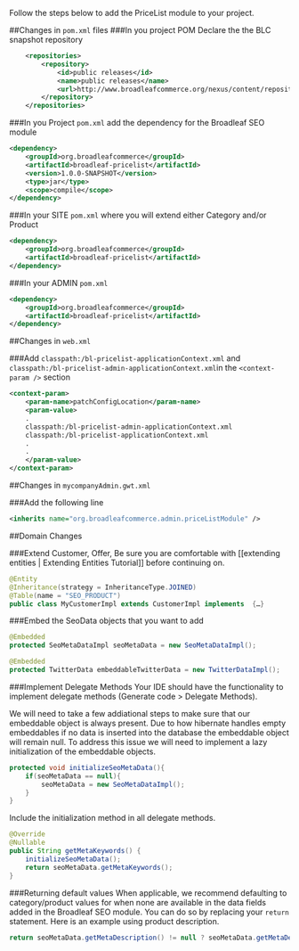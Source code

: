 Follow the steps below to add the PriceList module to your project.

##Changes in `pom.xml` files 
###In you project POM Declare the the BLC snapshot repository

```xml
	<repositories>
		<repository>
			<id>public releases</id>
			<name>public releases</name>
			<url>http://www.broadleafcommerce.org/nexus/content/repositories/snapshots/</url>
		</repository>
	</repositories>
```
	
###In you Project `pom.xml` add the dependency for the Broadleaf SEO module

```xml
<dependency>
	<groupId>org.broadleafcommerce</groupId>
	<artifactId>broadleaf-pricelist</artifactId>
	<version>1.0.0-SNAPSHOT</version>
	<type>jar</type>
	<scope>compile</scope>
</dependency>
```

###In your SITE `pom.xml` where you will extend either Category and/or Product

```xml
<dependency>
	<groupId>org.broadleafcommerce</groupId>
	<artifactId>broadleaf-pricelist</artifactId>
</dependency>
```

###In your ADMIN `pom.xml`

```xml
<dependency>
	<groupId>org.broadleafcommerce</groupId>
	<artifactId>broadleaf-pricelist</artifactId>
</dependency>
```

##Changes in `web.xml`

###Add `classpath:/bl-pricelist-applicationContext.xml` and  `classpath:/bl-pricelist-admin-applicationContext.xml`in the `<context-param />` section

```xml
<context-param>
	<param-name>patchConfigLocation</param-name>
	<param-value>
	.
	classpath:/bl-pricelist-admin-applicationContext.xml
	classpath:/bl-pricelist-applicationContext.xml
	.
	.
	</param-value>
</context-param>
```

##Changes in `mycompanyAdmin.gwt.xml`

###Add the following line

```xml
<inherits name="org.broadleafcommerce.admin.priceListModule" />
```

##Domain Changes

###Extend Customer, Offer, 
Be sure you are comfortable with [[extending entities | Extending Entities Tutorial]] before continuing on.

```java
@Entity
@Inheritance(strategy = InheritanceType.JOINED)
@Table(name = "SEO_PRODUCT")
public class MyCustomerImpl extends CustomerImpl implements  {…}
```


###Embed the SeoData objects that you want to add

```java
@Embedded
protected SeoMetaDataImpl seoMetaData = new SeoMetaDataImpl();

@Embedded
protected TwitterData embeddableTwitterData = new TwitterDataImpl();
```

###Implement Delegate Methods 
Your IDE should have the functionality to implement delegate methods (Generate code > Delegate Methods). 

We will need to take a few addiational steps to make sure that our embeddable object is always present. Due to how hibernate handles empty embeddables if no data is inserted into the database the embeddable object will remain null. To address this issue we will need to implement a lazy initialization of the embeddable objects. 

```java
protected void initializeSeoMetaData(){
	if(seoMetaData == null){
		seoMetaData = new SeoMetaDataImpl();
	}
}
```

Include the initialization method in all delegate methods.

```java
@Override
@Nullable
public String getMetaKeywords() {
	initializeSeoMetaData();
	return seoMetaData.getMetaKeywords();
}
```

###Returning default values
When applicable, we recommend defaulting to category/product values for when none are available in the data fields added in the Broadleaf SEO module. You can do so by replacing your `return` statement. Here is an example using product description.

```java
return seoMetaData.getMetaDescription() != null ? seoMetaData.getMetaDescription() : super.getLongDescription();	
```

